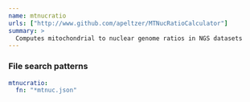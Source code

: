 ```yaml
---
name: mtnucratio
urls: ["http://www.github.com/apeltzer/MTNucRatioCalculator"]
summary: >
  Computes mitochondrial to nuclear genome ratios in NGS datasets
---
```


<!--
~~~~~ DO NOT EDIT ~~~~~
This file is autogenerated from the MultiQC module python docstring.
Do not edit the markdown, it will be overwritten.

File path for the source of this content: test-data/data/modules/mtnucratio/mtnucratio.py
~~~~~~~~~~~~~~~~~~~~~~~
-->

### File search patterns

```yaml
mtnucratio:
  fn: "*mtnuc.json"
```
